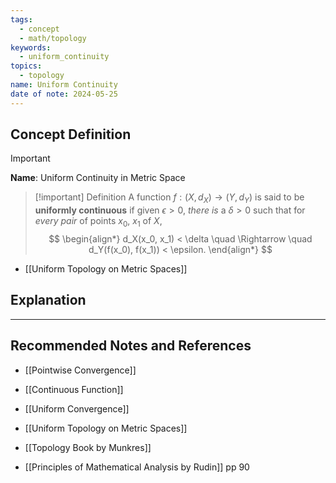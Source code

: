 ```yaml
---
tags:
  - concept
  - math/topology
keywords:
  - uniform_continuity
topics:
  - topology
name: Uniform Continuity
date of note: 2024-05-25
---
```


## Concept Definition

>[!important]
>**Name**: Uniform Continuity in Metric Space


>[!important] Definition
>A function $f: (X, d_X) \rightarrow (Y, d_Y)$ is said to be **uniformly continuous** if given $\epsilon > 0$, *there is* a $\delta > 0$ such that for *every pair* of points $x_0$, $x_1$ of $X$,
>$$
> \begin{align*}
> d_X(x_0, x_1) < \delta \quad \Rightarrow \quad d_Y(f(x_0), f(x_1)) < \epsilon. 
> \end{align*}
>$$ 

- [[Uniform Topology on Metric Spaces]]

## Explanation





-----------
##  Recommended Notes and References

- [[Pointwise Convergence]]

- [[Continuous Function]]
- [[Uniform Convergence]]
- [[Uniform Topology on Metric Spaces]]

- [[Topology Book by Munkres]]
- [[Principles of Mathematical Analysis by Rudin]] pp 90